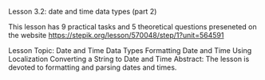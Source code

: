 Lesson 3.2: date and time data types (part 2)

This lesson has 9 practical tasks and 5 theoretical questions preseneted on the website
https://stepik.org/lesson/570048/step/1?unit=564591

Lesson Topic: Date and Time Data Types
Formatting Date and Time
Using Localization
Converting a String to Date and Time
Abstract: The lesson is devoted to formatting and parsing dates and times.
